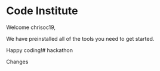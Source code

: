 # Code Institute

Welcome chrisoc19,

We have preinstalled all of the tools you need to get started.

Happy coding!# hackathon

Changes